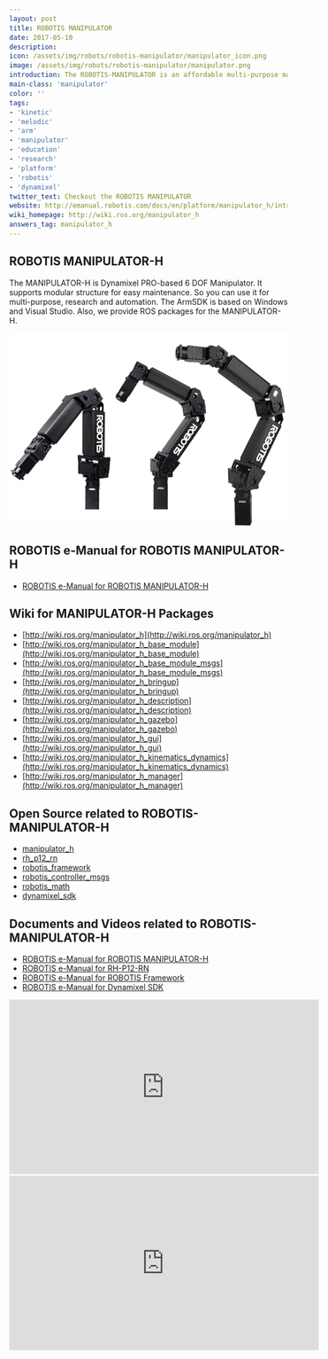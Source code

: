 ```yaml
---
layout: post
title: ROBOTIS MANIPULATOR
date: 2017-05-10
description:
icon: /assets/img/robots/robotis-manipulator/manipulator_icon.png
image: /assets/img/robots/robotis-manipulator/manipulator.png
introduction: The ROBOTIS-MANIPULATOR is an affordable multi-purpose manipulator designed for research and automation.
main-class: 'manipulator'
color: ''
tags:
- 'kinetic'
- 'melodic'
- 'arm'
- 'manipulator'
- 'education'
- 'research'
- 'platform'
- 'robotis'
- 'dynamixel'
twitter_text: Checkout the ROBOTIS MANIPULATOR
website: http://emanual.robotis.com/docs/en/platform/manipulator_h/introduction/
wiki_homepage: http://wiki.ros.org/manipulator_h
answers_tag: manipulator_h
---
```


## ROBOTIS MANIPULATOR-H
The MANIPULATOR-H is Dynamixel PRO-based 6 DOF Manipulator. It supports modular structure for easy maintenance. So you can use it for multi-purpose, research and automation. The ArmSDK is based on Windows and Visual Studio. Also, we provide ROS packages for the MANIPULATOR-H.

![Manipulator Series](/assets/img/robots/robotis-manipulator/manipulator_series.png)

## ROBOTIS e-Manual for ROBOTIS MANIPULATOR-H
- [ROBOTIS e-Manual for ROBOTIS MANIPULATOR-H](http://emanual.robotis.com/docs/en/platform/manipulator_h/introduction/)

## Wiki for MANIPULATOR-H Packages
- [http://wiki.ros.org/manipulator_h](http://wiki.ros.org/manipulator_h)
- [http://wiki.ros.org/manipulator_h_base_module](http://wiki.ros.org/manipulator_h_base_module)
- [http://wiki.ros.org/manipulator_h_base_module_msgs](http://wiki.ros.org/manipulator_h_base_module_msgs)
- [http://wiki.ros.org/manipulator_h_bringup](http://wiki.ros.org/manipulator_h_bringup)
- [http://wiki.ros.org/manipulator_h_description](http://wiki.ros.org/manipulator_h_description)
- [http://wiki.ros.org/manipulator_h_gazebo](http://wiki.ros.org/manipulator_h_gazebo)
- [http://wiki.ros.org/manipulator_h_gui](http://wiki.ros.org/manipulator_h_gui)
- [http://wiki.ros.org/manipulator_h_kinematics_dynamics](http://wiki.ros.org/manipulator_h_kinematics_dynamics)
- [http://wiki.ros.org/manipulator_h_manager](http://wiki.ros.org/manipulator_h_manager)

## Open Source related to ROBOTIS-MANIPULATOR-H
- [manipulator_h](https://github.com/ROBOTIS-GIT/ROBOTIS-MANIPULATOR-H)
- [rh_p12_rn](https://github.com/ROBOTIS-GIT/RH-P12-RN)
- [robotis_framework](https://github.com/ROBOTIS-GIT/ROBOTIS-Framework)
- [robotis_controller_msgs](https://github.com/ROBOTIS-GIT/ROBOTIS-Framework-msgs)
- [robotis_math](https://github.com/ROBOTIS-GIT/ROBOTIS-Math)
- [dynamixel_sdk](https://github.com/ROBOTIS-GIT/DynamixelSDK)

## Documents and Videos related to ROBOTIS-MANIPULATOR-H
- [ROBOTIS e-Manual for ROBOTIS MANIPULATOR-H](http://emanual.robotis.com/docs/en/platform/manipulator_h/introduction/)
- [ROBOTIS e-Manual for RH-P12-RN](http://emanual.robotis.com/docs/en/platform/rh_p12_rn/)
- [ROBOTIS e-Manual for ROBOTIS Framework](http://emanual.robotis.com/docs/en/software/robotis_framework_packages/)
- [ROBOTIS e-Manual for Dynamixel SDK](http://emanual.robotis.com/docs/en/software/dynamixel/dynamixel_sdk/overview/)

<iframe width="560" height="315" src="https://www.youtube-nocookie.com/embed/VHpNbKvo0AE" frameborder="0" allowfullscreen></iframe>

<iframe width="560" height="315" src="https://www.youtube-nocookie.com/embed/Gu9PLb7F_QU" frameborder="0" allowfullscreen></iframe>

